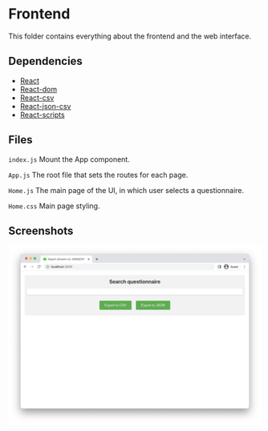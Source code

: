 
# Frontend
This folder contains everything about the frontend and the web interface.

## Dependencies

- [React](https://reactjs.org/)
- [React-dom](https://reactjs.org/docs/react-dom.html)
- [React-csv](https://www.npmjs.com/package/react-csv)
- [React-json-csv](https://www.npmjs.com/package/react-json-csv)
- [React-scripts](https://www.npmjs.com/package/react-scripts)
## Files

`index.js` Mount the App component.

`App.js` The root file that sets the routes for each page.

`Home.js` The main page of the UI, in which user selects a questionnaire.

`Home.css` Main page styling.


## Screenshots

![Web UI Screenshot](public/screenshot-ui.jpg)
